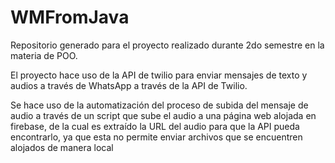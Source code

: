 # WMFromJava
Repositorio generado para el proyecto realizado durante 2do semestre en la materia de POO.

El proyecto hace uso de la API de twilio para enviar mensajes de texto y audios a través de WhatsApp a través de la API de Twilio.

Se hace uso de la automatización del proceso de subida del mensaje de audio a través de un script que sube el audio a una página web alojada en firebase, de la cual es extraído la URL del audio para que la API pueda encontrarlo, ya que esta no permite enviar archivos que se encuentren alojados de manera local
